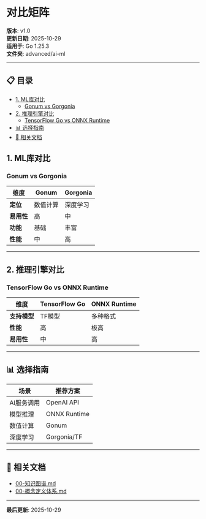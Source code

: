 ﻿# 对比矩阵

**版本**: v1.0  
**更新日期**: 2025-10-29  
**适用于**: Go 1.25.3  
**文件夹**: advanced/ai-ml

---

## 📋 目录


- [1. ML库对比](#1-ml库对比)
  - [Gonum vs Gorgonia](#gonum-vs-gorgonia)
- [2. 推理引擎对比](#2-推理引擎对比)
  - [TensorFlow Go vs ONNX Runtime](#tensorflow-go-vs-onnx-runtime)
- [📊 选择指南](#选择指南)
- [🔗 相关文档](#相关文档)

## 1. ML库对比

### Gonum vs Gorgonia

| 维度 | Gonum | Gorgonia |
|------|-------|----------|
| **定位** | 数值计算 | 深度学习 |
| **易用性** | 高 | 中 |
| **功能** | 基础 | 丰富 |
| **性能** | 中 | 高 |

---

## 2. 推理引擎对比

### TensorFlow Go vs ONNX Runtime

| 维度 | TensorFlow Go | ONNX Runtime |
|------|--------------|--------------|
| **支持模型** | TF模型 | 多种格式 |
| **性能** | 高 | 极高 |
| **易用性** | 中 | 高 |

---

## 📊 选择指南

| 场景 | 推荐方案 |
|------|---------|
| AI服务调用 | OpenAI API |
| 模型推理 | ONNX Runtime |
| 数值计算 | Gonum |
| 深度学习 | Gorgonia/TF |

---

## 🔗 相关文档

- [00-知识图谱.md](./00-知识图谱.md)
- [00-概念定义体系.md](./00-概念定义体系.md)

---

**最后更新**: 2025-10-29


